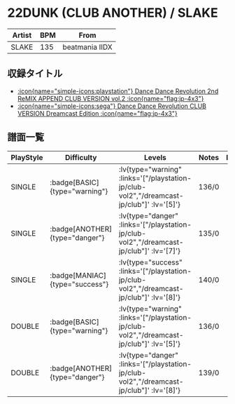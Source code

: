 # 22DUNK (CLUB ANOTHER) / SLAKE

|Artist|BPM|From|
|------|---|----|
|SLAKE|135|beatmania IIDX|

## 収録タイトル

- [ :icon{name="simple-icons:playstation"} Dance Dance Revolution 2nd ReMIX APPEND CLUB VERSION vol.2 :icon{name="flag:jp-4x3"} ](/playstation-jp/club-vol2)
- [ :icon{name="simple-icons:sega"} Dance Dance Revolution CLUB VERSION Dreamcast Edition :icon{name="flag:jp-4x3"} ](/dreamcast-jp/club)

## 譜面一覧

|PlayStyle|Difficulty|Levels|Notes|Movie|
|---------|----------|------|-----|-----|
|SINGLE| :badge[BASIC]{type="warning"} | :lv{type="warning" :links='["/playstation-jp/club-vol2","/dreamcast-jp/club"]' :lv='[5]'} |136/0||
|SINGLE| :badge[ANOTHER]{type="danger"} | :lv{type="danger" :links='["/playstation-jp/club-vol2","/dreamcast-jp/club"]' :lv='[7]'} |135/0||
|SINGLE| :badge[MANIAC]{type="success"} | :lv{type="success" :links='["/playstation-jp/club-vol2","/dreamcast-jp/club"]' :lv='[8]'} |140/0||
|DOUBLE| :badge[BASIC]{type="warning"} | :lv{type="warning" :links='["/playstation-jp/club-vol2","/dreamcast-jp/club"]' :lv='[5]'} |136/0||
|DOUBLE| :badge[ANOTHER]{type="danger"} | :lv{type="danger" :links='["/playstation-jp/club-vol2","/dreamcast-jp/club"]' :lv='[8]'} |139/0||
